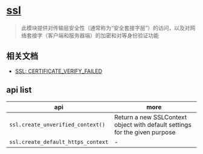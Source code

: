 # [ssl](https://docs.python.org/zh-cn/3/library/ssl.html)

> 此模块提供对传输层安全性（通常称为“安全套接字层”）的访问，以及对网络套接字（客户端和服务器端）的加密和对等身份验证功能

## 相关文档

- [SSL: CERTIFICATE_VERIFY_FAILED](https://www.jianshu.com/p/968675c64745)

## api list

| api                                | more                                                                       |
| ---------------------------------- | -------------------------------------------------------------------------- |
| `ssl.create_unverified_context()`  | Return a new SSLContext object with default settings for the given purpose |
| `ssl.create_default_https_context` | -                                                                          |
